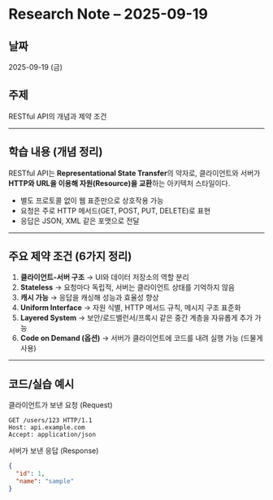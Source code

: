 # Research Note – 2025-09-19  

## 날짜  
2025-09-19 (금)  

## 주제  
RESTful API의 개념과 제약 조건  

---

## 학습 내용 (개념 정리)  
RESTful API는 **Representational State Transfer**의 약자로, 클라이언트와 서버가 **HTTP와 URL을 이용해 자원(Resource)을 교환**하는 아키텍처 스타일이다.  
- 별도 프로토콜 없이 웹 표준만으로 상호작용 가능  
- 요청은 주로 HTTP 메서드(GET, POST, PUT, DELETE)로 표현  
- 응답은 JSON, XML 같은 포맷으로 전달  

---

## 주요 제약 조건 (6가지 정리)  
1. **클라이언트-서버 구조** → UI와 데이터 저장소의 역할 분리  
2. **Stateless** → 요청마다 독립적, 서버는 클라이언트 상태를 기억하지 않음  
3. **캐시 가능** → 응답을 캐싱해 성능과 효율성 향상  
4. **Uniform Interface** → 자원 식별, HTTP 메서드 규칙, 메시지 구조 표준화  
5. **Layered System** → 보안/로드밸런서/프록시 같은 중간 계층을 자유롭게 추가 가능  
6. **Code on Demand (옵션)** → 서버가 클라이언트에 코드를 내려 실행 가능 (드물게 사용)  

---

## 코드/실습 예시  
클라이언트가 보낸 요청 (Request)
```http
GET /users/123 HTTP/1.1
Host: api.example.com
Accept: application/json
```
서버가 보낸 응답 (Response)
```JSON
{
  "id": 1,
  "name": "sample"
}
```
